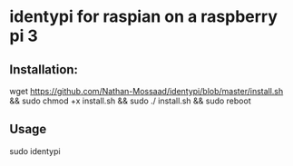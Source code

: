 # identypi for raspian on a raspberry pi 3

## Installation:

wget https://github.com/Nathan-Mossaad/identypi/blob/master/install.sh && sudo chmod +x install.sh && sudo ./ install.sh && sudo reboot


## Usage

sudo identypi
